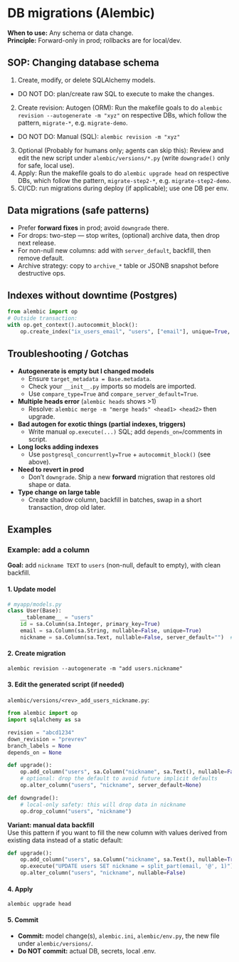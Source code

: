 # DB migrations (Alembic)
**When to use:** Any schema or data change.  
**Principle:** Forward-only in prod; rollbacks are for local/dev.

## SOP: Changing database schema 
1) Create, modify, or delete SQLAlchemy models.
- DO NOT DO: plan/create raw SQL to execute to make the changes.
2) Create revision: Autogen (ORM): Run the makefile goals to do `alembic revision --autogenerate -m "xyz"` on respective
DBs, which follow the pattern, `migrate-*`, e.g. `migrate-demo`.
- DO NOT DO: Manual (SQL): `alembic revision -m "xyz"`
3) Optional (Probably for humans only; agents can skip this): Review and edit the new script under 
`alembic/versions/*.py` (write `downgrade()` only for safe, local use).  
4) Apply: Run the makefile goals to do `alembic upgrade head` on respective DBs, which follow the pattern, 
`migrate-step2-*`, e.g. `migrate-step2-demo`.    
5) CI/CD: run migrations during deploy (if applicable); use one DB per env.

## Data migrations (safe patterns)
- Prefer **forward fixes** in prod; avoid `downgrade` there.  
- For drops: two-step — stop writes, (optional) archive data, then drop next release.  
- For non-null new columns: add with `server_default`, backfill, then remove default.  
- Archive strategy: copy to `archive_*` table or JSONB snapshot before destructive ops.

## Indexes without downtime (Postgres)
```python
from alembic import op
# Outside transaction:
with op.get_context().autocommit_block():
    op.create_index("ix_users_email", "users", ["email"], unique=True, postgresql_concurrently=True)
```

## Troubleshooting / Gotchas
- **Autogenerate is empty but I changed models**  
  - Ensure `target_metadata = Base.metadata`.  
  - Check your `__init__.py` imports so models are imported.  
  - Use `compare_type=True` and `compare_server_default=True`.
- **Multiple heads error** (`alembic heads` shows >1)  
  - Resolve: `alembic merge -m "merge heads" <head1> <head2>` then upgrade.
- **Bad autogen for exotic things (partial indexes, triggers)**  
  - Write manual `op.execute(...)` SQL; add `depends_on=`/comments in script.
- **Long locks adding indexes**  
  - Use `postgresql_concurrently=True` + `autocommit_block()` (see above).  
- **Need to revert in prod**  
  - Don’t `downgrade`. Ship a new **forward** migration that restores old shape or data.
- **Type change on large table**  
  - Create shadow column, backfill in batches, swap in a short transaction, drop old later.

## Examples
### Example: add a column

**Goal:** add `nickname TEXT` to `users` (non-null, default to empty), with clean backfill.

#### 1. Update model
```python
# myapp/models.py
class User(Base):
    __tablename__ = "users"
    id = sa.Column(sa.Integer, primary_key=True)
    email = sa.Column(sa.String, nullable=False, unique=True)
    nickname = sa.Column(sa.Text, nullable=False, server_default="")  # new
```

#### 2. Create migration
```
alembic revision --autogenerate -m "add users.nickname"
```

#### 3. Edit the generated script (if needed)
`alembic/versions/<rev>_add_users_nickname.py`:
```python
from alembic import op
import sqlalchemy as sa

revision = "abcd1234"
down_revision = "prevrev"
branch_labels = None
depends_on = None

def upgrade():
    op.add_column("users", sa.Column("nickname", sa.Text(), nullable=False, server_default=""))
    # optional: drop the default to avoid future implicit defaults
    op.alter_column("users", "nickname", server_default=None)

def downgrade():
    # local-only safety: this will drop data in nickname
    op.drop_column("users", "nickname")
```

**Variant: manual data backfill**  
Use this pattern if you want to fill the new column with values derived from existing data instead of a static default:

```python
def upgrade():
    op.add_column("users", sa.Column("nickname", sa.Text(), nullable=True))
    op.execute("UPDATE users SET nickname = split_part(email, '@', 1)")
    op.alter_column("users", "nickname", nullable=False)
```

#### 4. Apply
```
alembic upgrade head
```

#### 5. Commit
- **Commit:** model change(s), `alembic.ini`, `alembic/env.py`, the new file under `alembic/versions/`.  
- **Do NOT commit:** actual DB, secrets, local .env.

